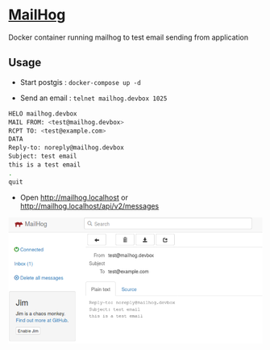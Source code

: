 # [MailHog](https://github.com/mailhog/MailHog#readme)

Docker container running mailhog to test email sending from application

## Usage

* Start postgis : `docker-compose up -d`

* Send an email : `telnet mailhog.devbox 1025`

```bash
HELO mailhog.devbox
MAIL FROM: <test@mailhog.devbox>
RCPT TO: <test@example.com>
DATA
Reply-to: noreply@mailhog.devbox
Subject: test email
this is a test email
.
quit
```

* Open http://mailhog.localhost or http://mailhog.localhost/api/v2/messages

![Test email](doc/test-email.png)
